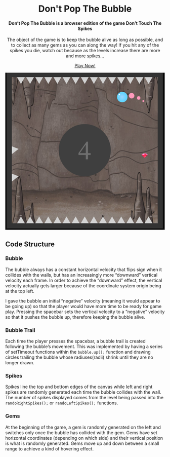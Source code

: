 <div align="center"> <h1> Don't Pop The Bubble </h1>

<h4> Don’t Pop The Bubble is a browser edition of the game Don’t Touch The Spikes </h4>

<p>The object of the game is to keep the bubble alive as long as possible, and to collect as many gems as you can along the way! If you hit any of the spikes you die, watch out because as the levels increase there are more and more spikes…</p>
</break>
<a href="http://meredithanya.github.io/DontPopTheBubble">Play Now!</a>
</break>

</div>

<p align="center">
  <img src="assets/gameplay.png"/>
</p>

## Code Structure

### Bubble

The bubble always has a constant horizontal velocity that flips sign when it collides with the walls, but has an increasingly more “downward” vertical velocity each frame. In order to achieve the “downward” effect, the vertical velocity actually gets larger because of the coordinate system origin being at the top left. 

I gave the bubble an initial “negative” velocity (meaning it would appear to be going up) so that the player would have more time to be ready for game play. 
Pressing the spacebar sets the vertical velocity to a “negative” velocity so that it pushes the bubble up, therefore keeping the bubble alive.

### Bubble Trail

Each time the player presses the spacebar, a bubble trail is created following the bubble’s movement. This was implemented by having a series of setTimeout functions within the ```bubble.up();``` function and drawing circles trailing the bubble whose radiuses(radii) shrink until they are no longer drawn. 

### Spikes

Spikes line the top and bottom edges of the canvas while left and right spikes are randomly generated each time the bubble collides with the wall. The number of spikes displayed comes from the level being passed into the ```randoRightSpikes();``` or ```randoLeftSpikes();``` functions.

### Gems

At the beginning of the game, a gem is randomly generated on the left and switches only once the bubble has collided with the gem. Gems have set horizontal coordinates (depending on which side) and their vertical position is what is randomly generated. Gems move up and down between a small range to achieve a kind of hovering effect.
